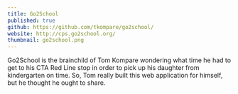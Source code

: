 ```yaml
---
title: Go2School
published: true
github: https://github.com/tkompare/go2school/
website: http://cps.go2school.org/
thumbnail: go2school.png
---
```


Go2School is the brainchild of Tom Kompare wondering what time he had to get to his CTA Red Line stop in order to pick up his daughter from kindergarten on time. So, Tom really built this web application for himself, but he thought he ought to share.